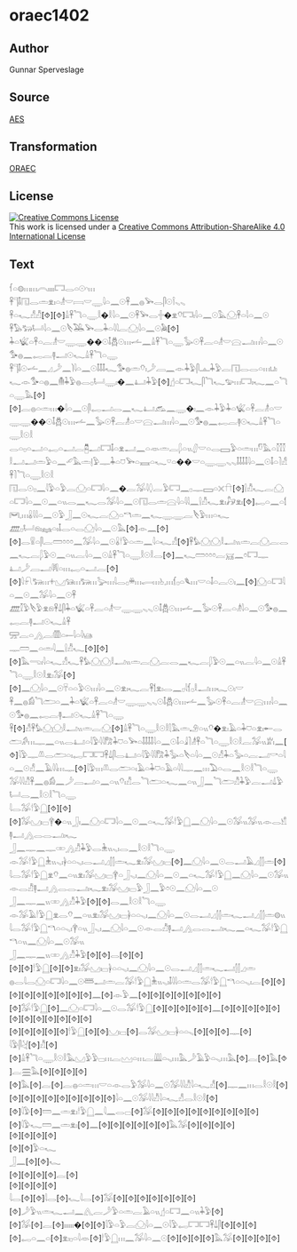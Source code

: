 # oraec1402

## Author

Gunnar Sperveslage

## Source

[AES](https://github.com/simondschweitzer/aes)

## Transformation

[ORAEC](https://oraec.github.io/)

## License

<a rel="license" href="http://creativecommons.org/licenses/by-sa/4.0/"><img alt="Creative Commons License" style="border-width:0" src="https://i.creativecommons.org/l/by-sa/4.0/88x31.png" /></a><br />This work is licensed under a <a rel="license" href="http://creativecommons.org/licenses/by-sa/4.0/">Creative Commons Attribution-ShareAlike 4.0 International License</a>

## Text

𓆳𓏏𓊗𓏥𓏥𓇹𓏤𓏤𓏤𓏤𓉐𓂋𓏏𓇳𓎆𓏥<br>
𓋹𓊹𓄤𓉔𓂋𓏛𓁷𓏤𓏏𓁦𓎟𓇯𓎟𓇾𓇋𓏏𓈖𓇳𓋹𓈖𓐍𓅨𓂋𓋴𓇳𓌉𓈅𓈅<br>
𓋹𓏏𓆑𓀭𓀯[⯑][⯑]𓏙𓋹𓆓𓏏𓇾𓎛�𓎛𓇋𓏏𓈖𓇳𓋹𓅨𓂋𓏶�𓁷𓄣𓉐𓏤𓇋𓏏𓈖𓇳𓅓𓈌𓋹𓏏𓇋𓏏𓈖𓇳<br>
𓋹𓅃𓃒𓂡𓇋𓏏𓈖𓇳𓌸𓅒𓅨𓂋𓇓𓏏𓇋𓇋𓐛𓈌𓇋𓏏𓈖𓇳𓅉[⯑]<br>
𓇓𓏏𓆤𓏏𓋹𓏏𓐛𓁦𓎟𓇾𓇾��𓇳𓄤𓆣𓇳𓏥𓌡𓈖𓏙𓋹𓆓𓏏𓇾𓅭𓇳𓋹𓐛𓏏𓁦𓎟𓈍𓂝𓏥𓇋𓏏𓈖𓇳𓅜𓐍𓈖𓉻𓐛𓊢𓂝𓇳𓆑𓏙𓋹𓆓𓏏𓇾<br>
𓋹𓊹𓄤𓇳𓌡𓈖𓈎𓌳𓈖𓌙𓇋𓏏𓈖𓇳𓄤𓄤𓄤𓆑𓅜𓐍𓏛𓄣𓏤𓌳𓐙𓈖𓁹𓇓𓅱𓋴𓊵𓇓𓅱𓐛𓉔𓂋𓂋𓏏𓏥𓂓𓏤𓆑𓁹𓅜𓏏𓐍𓈖𓄟𓇓𓅱𓐍𓂋𓊪𓂡𓇾𓏤�𓈖𓂞𓇓𓅱[⯑]𓊨𓏏𓉐𓆑𓋴𓆓𓆑𓅰𓏥𓉐𓏤𓆑𓈖𓏏𓆓𓏏𓇾𓅓[⯑][⯑]𓐛𓐍𓏏𓏛𓏥�𓇋𓏏𓈖𓇳𓋴𓉻𓂝𓂋𓈖𓆑𓂞𓃹𓈖𓇾�𓏤𓈖𓁹𓇓𓅱𓇓𓏏𓆤𓏏𓋹𓐛𓁦𓏏𓎟𓇾𓇾��𓇳𓄤𓆣𓇳𓏥𓌡𓈖𓅭𓇳𓋹𓐛𓁦𓏏𓎟𓈍𓂝𓏥𓇋𓏏𓈖𓇳𓅜𓐍𓈖𓉻𓐛𓊢𓇳𓆑𓏙𓋹𓆓𓏏𓇾𓎛𓇳𓎛<br>
𓂋𓏏𓊪𓏏𓂝𓏏𓉻𓏏𓂝𓐛𓉥𓂝𓉐𓄤𓏏𓁷𓂝𓈖𓏏𓁺𓏛𓐛𓆄𓏏𓏭𓋛𓎟𓏏𓂋𓈙𓅱𓏏𓏛𓏥𓎸𓅓𓏏𓎿𓎿𓎿𓎛𓂝𓂝𓏛𓅱𓏏𓈖𓄔𓅓𓏛𓊤𓅱𓊃𓇓𓏏𓈞𓅨𓏏𓈘𓏏𓆑𓎺𓏏��𓎟𓏏𓇾𓇾𓈅𓈅𓄤𓄤𓄤𓄤𓇋𓏏𓈖𓇳𓄤𓏏𓍘𓀭𓋹𓍘𓆓𓏏𓇾𓎛𓇳𓎛<br>
𓉔𓂋𓇳𓊪𓈖𓇋𓅱𓏏𓅱𓐛𓈌𓏏𓉐𓇋𓏏𓈖�𓐛𓅮𓇋𓆭𓐛𓅱𓉐𓈖𓊪𓊃𓈙𓏏𓏴𓎅[⯑]𓍛𓀯𓆑𓐛𓈌𓏏𓉐𓇋𓏏𓈖𓇳𓈖𓏏𓏭𓂋𓈖𓆑𓂋𓅮𓇋𓏏𓈖𓇳𓉔𓂋𓏛𓈍𓇋𓏏𓇋𓇋𓈖𓍛𓀯𓆑𓁷𓏤𓃗𓁷𓏤[⯑]𓉻𓏏𓈖𓏏𓌀𓋞𓈒𓏥𓏇𓇋𓇋𓏏𓈖𓇳𓅱𓃀𓈖𓇳𓆑𓐛𓈌𓏏𓎔𓏛𓈖𓆑𓇾𓇾𓐛𓌸𓅱𓏥𓏏𓆑<br>
𓊏𓊪𓂡𓁶𓏤𓈐𓏏𓏤𓄤𓂋𓏏𓂋𓈌𓇋𓏏𓈖𓇳𓅓[⯑]𓁹𓈖[⯑][⯑]𓂋𓍰𓏏𓋴𓐛𓏠𓏌𓏌𓏌𓈖𓅮𓇋𓏏𓈖𓇳𓏇𓎗𓅱𓏏𓏛𓈖𓇋𓏏𓆑𓀭[⯑]𓋹𓅊𓈌𓈌𓎛𓂝𓏭𓏛𓐛𓈌𓐛𓂋𓈖𓆑𓐛𓆄𓅱𓇳𓈖𓏏𓏭𓐛𓇋𓏏𓈖𓇳𓏙𓋹𓆓𓏏𓇾𓎛𓇳𓎛𓂋[⯑]𓈖𓆑𓏠𓏌𓏌𓏌𓐛𓄚𓈖𓏌𓉐𓊃<br>
𓂞𓌳𓐙𓂝𓇎𓏏𓏥𓉻𓏏𓂝𓐛[⯑][⯑]𓇋𓍯𓃒𓏥𓇬𓈋𓃔𓏥𓃒𓏥𓅬𓏥𓇋𓂋𓊪𓏉𓏥𓂷𓏥𓊸𓈒𓏥𓆴𓊪𓏏𓆰𓏥𓎟𓏏𓄤𓏏𓐛𓇳𓏤𓈖[⯑]𓈌𓏏𓉐𓇋𓏏𓈖𓇳𓈖𓅮𓇋𓏏𓈖𓇳𓋹<br>
𓊏𓎿𓅱𓌸𓅱𓁷𓁶𓋹𓍑𓋴𓇓𓏏𓆤𓏏𓋹𓐛𓏏𓁦𓎟𓇾𓇾𓈅𓈅𓇳𓄤𓆣𓇳𓏥𓌡𓈖𓅭𓇳𓋹𓐛𓏏𓁦𓇋𓏏𓈖𓇳𓅜𓐍𓈖𓉻𓐛𓊢𓂝𓇳𓆑𓏙𓋹<br>
𓈝𓐛𓏏𓂻𓐛𓏃𓏏𓍿𓇋𓏏𓇋𓊞<br>
𓊃𓏠𓈖𓏏𓏛𓇋𓈖𓍛𓀯𓆑[⯑][⯑][⯑]𓅓𓂸𓏤𓇋𓏏𓆑𓀭𓆑𓋹𓅊𓈌𓈌𓎛𓂝𓏭𓏛𓐛𓈌𓐛𓂋𓈖𓆑𓐛𓆄𓅱𓇳𓈖𓏏𓏭𓐛𓇋𓏏𓈖𓇳𓏙𓋹𓆓𓏏𓇾𓎛𓇳𓎛𓁷𓏤𓅮[⯑][⯑]𓈖𓈌𓇋𓏏𓈖𓇳𓄜𓏏𓏏𓅱𓇳𓏥𓇋𓏏𓈖𓇳𓁷𓏤𓆑𓐛𓋹𓌀𓁷𓏤𓂋𓈖𓊪𓇋𓆴𓊪𓎛𓂝𓏥𓆑𓇳𓏤𓎟<br>
𓋹𓈖𓐍𓀁𓆓𓂧𓏏𓈖𓇓𓏏𓆤𓏏𓋹𓐛𓏏𓁦𓎟𓇾𓇾𓈅𓈅𓇳𓄤𓆣𓇳𓏥𓌡𓈖𓅭𓇳𓋹𓏏𓐛𓁦𓎟𓈍𓏥𓇋𓏏𓈖𓇳𓅜𓐍𓈖𓉻𓐛𓊢𓂝𓇳𓆑𓏙𓋹𓆓𓏏𓇾<br>
𓋹[⯑]𓀭𓋹𓅊𓈌𓈌𓎛𓂝𓏭𓏛𓐛𓈌[⯑]𓏙𓋹𓆓𓏏𓇾𓎛𓇳𓎛𓇛𓅓𓏛𓄂𓏏𓏭𓄣�𓁷𓏤𓄿𓏏𓇓𓈞𓏏𓁷𓏤𓄡𓂋𓂧𓀔𓏥𓊃𓈖𓏏𓏭𓂋𓂞𓏏𓇋𓅱𓇋𓇋𓀗𓇓𓈞𓏏𓅨𓏏𓄤𓄤𓄤𓄤𓇋𓏏𓈖𓇳𓄤𓏏𓇍𓍘𓁦𓋹𓏏𓆓𓏏𓇾𓎛𓇳𓎛𓐛𓅮𓏭𓁨𓏤𓈖[⯑]𓇋𓅱𓊃𓌨𓂋𓂧𓏏𓏤𓉻𓉐𓉐𓋹𓍑𓋴𓂋𓂞𓏏𓇋𓅱𓇋𓇋𓀗𓇓𓅭𓏏𓌸𓏏𓇋𓏏𓈖𓇳𓀭𓇓𓏏𓅭𓏏𓐛𓂝𓎡𓏏𓇋𓏏𓈖𓇳𓀭𓈖𓄿𓇋𓇋𓏥𓊃[⯑]𓇋𓅱𓏥𓌨𓂋𓂧𓏏𓏤𓄿𓏏𓇓𓈞𓏏𓄿𓏏𓇋𓇋𓊃𓈖𓏥𓅐𓏏𓂋𓈖𓎛𓇳𓎛𓆓𓏏𓇾<br>
𓅮𓇋𓇋𓀯𓋹𓈖𓐍𓀁𓈖𓌳𓐙𓂝𓏏𓈖𓏏𓏭𓄣𓏤𓀯𓂋𓆓𓂧𓏏𓆑𓈖𓏏𓏭𓃀𓈖𓆓𓂧𓀯𓇓𓅱𓐛𓂝𓍑𓅱𓂡𓂋𓈖𓎛𓇳𓎛𓆓𓏏𓇾<br>
𓇋𓂋𓅮𓎗𓅱𓉸[⯑][⯑][⯑]𓅮𓈋𓏤𓊌𓋁�𓏏𓏭𓃀𓏤𓈖𓈌𓏏𓉐𓇋𓏏𓈖𓇳𓈖𓏏𓆑𓅮𓎗𓅱𓉸𓈖𓈌𓇋𓏏𓈖𓇳𓅮𓏭𓅮𓏭𓁹𓂋𓀹𓊢𓂝𓂻𓂋𓂋𓂝𓏤𓆑<br>
𓃀𓈖𓊃𓈖𓊃𓏒𓂻𓀯𓇓𓅱𓂋𓇔𓏭𓈅𓏤𓂋𓈖𓎛𓇳𓎛𓆓𓏏𓇾<br>
𓁹𓅮𓎗𓅱𓉸𓇔𓏭𓈅𓏤𓋀𓏏𓏏𓈅𓏤𓂋𓂝𓈎𓂭𓂭𓏛𓆑𓁷𓏤𓅮𓈋𓏤𓊌[⯑]𓈖𓈌𓇋𓏏𓈖𓇳𓂋𓂝𓄿𓈎𓂭𓂭𓏛[⯑]<br>
𓇋𓂋𓅮𓎗𓅱𓉸𓁷𓄣𓈖𓏏𓏭𓁷𓏤𓅮𓈋𓏤𓊌𓋁𓏏𓃀𓈅𓏤𓈖𓈌𓇋𓏏𓈖𓇳𓈖𓏏𓆑𓅮𓎗𓅱𓉸𓈖𓈌𓇋𓏏𓈖𓇳𓅮𓏭𓁹𓂋𓀯𓊢𓂝𓂻𓂋𓂋𓂝𓏤𓆑𓁷𓏤𓅮𓈋𓏤𓊌𓅱𓃀𓈖𓅱𓏌𓇳𓈖𓈌𓇋𓏏𓈖𓇳<br>
𓃀𓈖𓊃𓈖𓏭𓏒𓂻𓀯𓇓𓅱[⯑][⯑]𓂋𓈖𓎛𓇳𓎛𓆓𓏏𓇾<br>
𓁹𓅮𓄿𓎗𓅱𓉸𓁷𓂋𓄣𓈖𓏏𓏭𓁷𓏤𓅮𓈋𓏤𓊌𓋀𓏏𓏏𓈅𓏤𓈖𓈌𓇋𓏏𓈖𓇳𓂋𓂝𓈎𓂭𓂭𓏛𓆑𓂝𓈎𓂭𓂭𓏛𓊗𓏭<br>
𓇋𓂋𓅮𓎗𓅱𓉸𓎔𓏏𓏏𓈅𓏤𓋁𓏏𓏭𓃀𓈅𓏤𓈖𓈌𓇋𓏏𓈖𓇳𓁹𓂋𓀯𓊢𓂝𓂻𓂋𓂋𓂝𓏤𓆑𓈖𓏏𓆑𓅮𓎗𓅱𓉸𓎔𓏏𓏭𓈖𓈌𓇋𓏏𓈖𓇳𓅮𓏭<br>
𓃀𓈖𓊃𓈖𓏭𓏒𓂻𓀯𓇓𓅱[⯑][⯑]𓂋[⯑][⯑]<br>
[⯑][⯑]𓎗𓅱𓉸[⯑][⯑]𓁷𓏤𓅮𓈋𓏤𓊌𓋀𓏏𓏏𓈅𓏤𓈖𓈌𓇋𓏏𓈖𓇳𓂋𓂝𓈎𓂭𓂭𓏛𓆑𓂝𓂭𓂭𓈎𓏛<br>
𓐍𓂋𓇋𓂋𓈌𓏏𓉐𓇋𓏏𓈖𓇳𓆷𓂝𓏛𓐛𓅮𓎗𓅱𓉸𓇔𓏭𓈅𓏤𓄤𓇋𓇋𓏏𓏛𓂋𓅮𓎗𓅱𓉸𓎔𓏏𓏏𓈅𓏤𓐛[⯑][⯑][⯑][⯑][⯑][⯑][⯑][⯑][⯑]𓈖[⯑]𓁹𓅱𓈖[⯑][⯑][⯑][⯑][⯑][⯑][⯑][⯑]𓅮𓎗𓅱𓉸[⯑]𓈖𓈌𓏏𓉐𓇋𓏏𓈖𓇳𓂋𓅮𓎗𓅱𓉸[⯑][⯑][⯑][⯑][⯑]𓈖[⯑][⯑][⯑][⯑][⯑][⯑][⯑][⯑][⯑][⯑][⯑][⯑]<br>
[⯑][⯑][⯑][⯑][⯑]𓎗𓅱𓉸[⯑][⯑]𓈋𓏤𓊌[⯑]𓂋𓅮𓈋𓏤𓊌𓋀𓏏𓏏𓈅[⯑][⯑][⯑]𓊃[⯑]<br>
𓇋𓅱𓋴𓋔[⯑]𓀯[⯑][⯑]𓏙𓋹𓆓𓏏𓇾𓎛𓇳𓎛𓅓𓈋𓅱𓅱𓊌𓏥𓐛𓈉𓏏𓏥𓐛𓇏𓏏𓈅𓏥𓅓𓌳𓄿𓅱𓏏𓈅𓏥𓅓[⯑]𓐛[⯑]𓅓[⯑]𓐛𓈗𓅓[⯑][⯑][⯑][⯑][⯑]𓅓[⯑]𓐛[⯑]𓐛𓐍𓏏𓏛𓏥𓎟𓏏𓁹𓂋𓅱𓅮𓇋𓏏𓈖𓇳𓅮𓇋𓇋𓀯𓇋𓏏𓆑𓀭[⯑]𓊃𓈖𓏥𓂋𓎛𓇳𓎛[⯑]<br>
[⯑][⯑][⯑][⯑][⯑][⯑][⯑][⯑][⯑]𓇋𓏏𓈖𓇳𓅮𓇋𓇋𓀯𓇋𓏏𓆑𓀭𓂋𓎛𓇳𓎛[⯑][⯑]𓇋𓅱[⯑]𓏠𓈖𓏛𓁷𓏤𓎗𓅱𓉸𓈖𓇋𓈖𓂋𓊌[⯑]𓅮[⯑][⯑][⯑][⯑][⯑][⯑][⯑][⯑][⯑]<br>
[⯑]𓇋𓅱𓆑𓏠𓈖𓏛𓁷𓏤[⯑]𓈖[⯑][⯑][⯑][⯑][⯑][⯑]𓅓𓅮[⯑][⯑][⯑][⯑]<br>
[⯑][⯑][⯑][⯑]<br>
[⯑][⯑]𓅱𓏏𓆑<br>
𓃀𓈖[⯑][⯑]𓆑<br>
[⯑][⯑][⯑][⯑]𓐛[⯑]<br>
[⯑][⯑][⯑][⯑]<br>
𓇋𓂋[⯑][⯑]𓇋𓂋[⯑]𓆑𓇋𓂋[⯑]𓅮[⯑][⯑][⯑][⯑][⯑][⯑][⯑][⯑]𓌳𓅱𓏭𓏛𓆑𓂝𓈖𓂽𓐛𓌳𓅱𓏏𓏛𓐛𓄿𓏏𓏭𓊨𓏏𓉐𓈖𓏏𓏭𓇓𓅱[⯑]<br>
[⯑]𓅮[⯑]𓐛[⯑]𓏤𓏤𓏤𓏤𓏤𓏤�[⯑][⯑]𓇋𓅱𓏏𓅱𓐛𓈌𓇋𓏏𓈖𓇳𓇋𓅱𓉻𓉐𓉐𓋹𓍑𓋴[⯑][⯑][⯑][⯑]𓉻𓏏𓈖𓏏[⯑]𓁷𓏤𓊪𓏏𓇋𓁺[⯑]𓎗𓅱𓉸𓏥𓈖𓅮𓇋𓏏𓈖𓇳[⯑][⯑][⯑][⯑]𓅓𓅮[⯑][⯑][⯑][⯑]<br>
